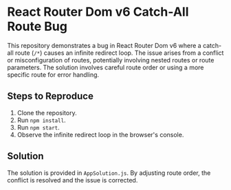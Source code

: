 # React Router Dom v6 Catch-All Route Bug

This repository demonstrates a bug in React Router Dom v6 where a catch-all route (`/*`) causes an infinite redirect loop.  The issue arises from a conflict or misconfiguration of routes, potentially involving nested routes or route parameters. The solution involves careful route order or using a more specific route for error handling.

## Steps to Reproduce

1. Clone the repository.
2. Run `npm install`.
3. Run `npm start`.
4. Observe the infinite redirect loop in the browser's console.

## Solution

The solution is provided in `AppSolution.js`.  By adjusting route order, the conflict is resolved and the issue is corrected.
